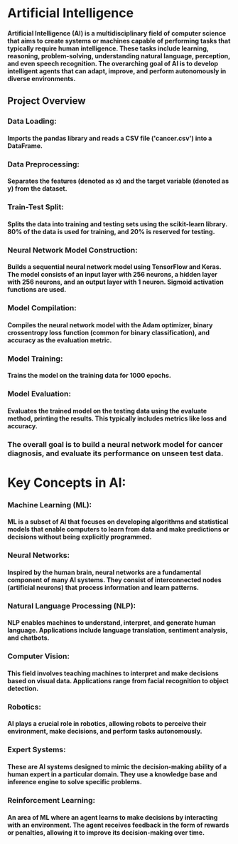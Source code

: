 # Artificial Intelligence

#### Artificial Intelligence (AI) is a multidisciplinary field of computer science that aims to create systems or machines capable of performing tasks that typically require human intelligence. These tasks include learning, reasoning, problem-solving, understanding natural language, perception, and even speech recognition. The overarching goal of AI is to develop intelligent agents that can adapt, improve, and perform autonomously in diverse environments.

## Project Overview

### Data Loading:

#### Imports the pandas library and reads a CSV file ('cancer.csv') into a DataFrame.

### Data Preprocessing:

#### Separates the features (denoted as x) and the target variable (denoted as y) from the dataset.

### Train-Test Split:

#### Splits the data into training and testing sets using the scikit-learn library. 80% of the data is used for training, and 20% is reserved for testing.

### Neural Network Model Construction:

#### Builds a sequential neural network model using TensorFlow and Keras. The model consists of an input layer with 256 neurons, a hidden layer with 256 neurons, and an output layer with 1 neuron. Sigmoid activation functions are used.

### Model Compilation:

#### Compiles the neural network model with the Adam optimizer, binary crossentropy loss function (common for binary classification), and accuracy as the evaluation metric.

### Model Training:

#### Trains the model on the training data for 1000 epochs.

### Model Evaluation:

#### Evaluates the trained model on the testing data using the evaluate method, printing the results. This typically includes metrics like loss and accuracy.

### The overall goal is to build  a neural network model for cancer diagnosis, and evaluate its performance on unseen test data.


# Key Concepts in AI:

### Machine Learning (ML):

#### ML is a subset of AI that focuses on developing algorithms and statistical models that enable computers to learn from data and make predictions or decisions without being explicitly programmed.

### Neural Networks:

#### Inspired by the human brain, neural networks are a fundamental component of many AI systems. They consist of interconnected nodes (artificial neurons) that process information and learn patterns.

### Natural Language Processing (NLP):

#### NLP enables machines to understand, interpret, and generate human language. Applications include language translation, sentiment analysis, and chatbots.

### Computer Vision:

#### This field involves teaching machines to interpret and make decisions based on visual data. Applications range from facial recognition to object detection.

### Robotics:

#### AI plays a crucial role in robotics, allowing robots to perceive their environment, make decisions, and perform tasks autonomously.

### Expert Systems:

#### These are AI systems designed to mimic the decision-making ability of a human expert in a particular domain. They use a knowledge base and inference engine to solve specific problems.

### Reinforcement Learning:

#### An area of ML where an agent learns to make decisions by interacting with an environment. The agent receives feedback in the form of rewards or penalties, allowing it to improve its decision-making over time.
